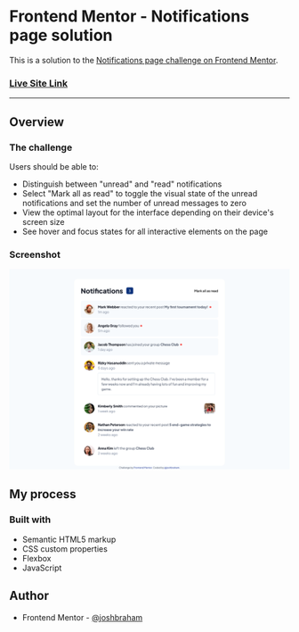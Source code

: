 # Frontend Mentor - Notifications page solution

This is a solution to the [Notifications page challenge on Frontend Mentor](https://www.frontendmentor.io/challenges/notifications-page-DqK5QAmKbC).

### **[Live Site Link](https://jbhm-notifications-page.netlify.app/)**

---

## Overview

### The challenge

Users should be able to:

-   Distinguish between "unread" and "read" notifications
-   Select "Mark all as read" to toggle the visual state of the unread notifications and set the number of unread messages to zero
-   View the optimal layout for the interface depending on their device's screen size
-   See hover and focus states for all interactive elements on the page

### Screenshot

![](./screenshot.png)

## My process

### Built with

-   Semantic HTML5 markup
-   CSS custom properties
-   Flexbox
-   JavaScript

## Author

-   Frontend Mentor - [@joshbraham](https://www.frontendmentor.io/profile/joshbraham)
